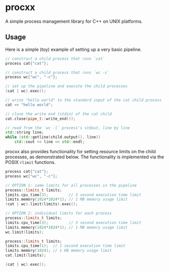 procxx
======

A simple process management library for C++ on UNIX platforms.

## Usage
Here is a simple (toy) example of setting up a very basic pipeline.

```cpp
// construct a child process that runs `cat`
process cat{"cat"};

// construct a child process that runs `wc -c`
process wc{"wc", "-c"};

// set up the pipeline and execute the child processes
(cat | wc).exec();

// write "hello world" to the standard input of the cat child process
cat << "hello world";

// close the write end (stdin) of the cat child
cat.close(pipe_t::write_end());

// read from the `wc -l` process's stdout, line by line
std::string line;
while (std::getline(child.output(), line))
    std::cout << line << std::endl;
```

procxx also provides functionality for setting resource limits on the
child processes, as demonstrated below. The functionality is implemented
via the POSIX `rlimit` functions.

```cpp
process cat{"cat"};
process wc{"wc", "-c"};

// OPTION 1: same limits for all processes in the pipeline
process::limits_t limits;
limits.cpu_time(3);         // 3 second execution time limit
limits.memory(1024*1024*1); // 1 MB memory usage limit
(cat | wc).limit(limits).exec();

// OPTION 2: individual limits for each process
process::limits_t limits;
limits.cpu_time(3);         // 3 second execution time limit
limits.memory(1024*1024*1); // 1 MB memory usage limit
wc.limit(limits);

process::limits_t limits;
limits.cpu_time(1);  // 1 second execution time limit
limits.memory(1024); // 1 KB memory usage limit
cat.limit(limits);

(cat | wc).exec();
```
